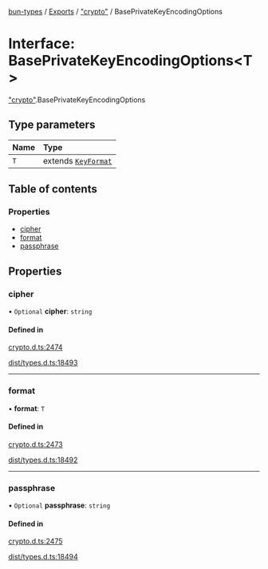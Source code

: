 [bun-types](../README.md) / [Exports](../modules.md) / ["crypto"](../modules/crypto_.md) / BasePrivateKeyEncodingOptions

# Interface: BasePrivateKeyEncodingOptions<T\>

["crypto"](../modules/crypto_.md).BasePrivateKeyEncodingOptions

## Type parameters

| Name | Type |
| :------ | :------ |
| `T` | extends [`KeyFormat`](../modules/crypto_.md#keyformat) |

## Table of contents

### Properties

- [cipher](crypto_.BasePrivateKeyEncodingOptions.md#cipher)
- [format](crypto_.BasePrivateKeyEncodingOptions.md#format)
- [passphrase](crypto_.BasePrivateKeyEncodingOptions.md#passphrase)

## Properties

### cipher

• `Optional` **cipher**: `string`

#### Defined in

[crypto.d.ts:2474](https://github.com/valgaze/bun-types/blob/5e53f27/crypto.d.ts#L2474)

[dist/types.d.ts:18493](https://github.com/valgaze/bun-types/blob/5e53f27/dist/types.d.ts#L18493)

___

### format

• **format**: `T`

#### Defined in

[crypto.d.ts:2473](https://github.com/valgaze/bun-types/blob/5e53f27/crypto.d.ts#L2473)

[dist/types.d.ts:18492](https://github.com/valgaze/bun-types/blob/5e53f27/dist/types.d.ts#L18492)

___

### passphrase

• `Optional` **passphrase**: `string`

#### Defined in

[crypto.d.ts:2475](https://github.com/valgaze/bun-types/blob/5e53f27/crypto.d.ts#L2475)

[dist/types.d.ts:18494](https://github.com/valgaze/bun-types/blob/5e53f27/dist/types.d.ts#L18494)
